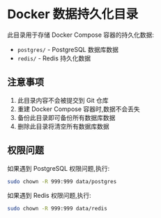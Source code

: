 # Docker 数据持久化目录

此目录用于存储 Docker Compose 容器的持久化数据:

- `postgres/` - PostgreSQL 数据库数据
- `redis/` - Redis 持久化数据

## 注意事项

1. 此目录内容不会被提交到 Git 仓库
2. 重建 Docker Compose 容器时,数据不会丢失
3. 备份此目录即可备份所有数据库数据
4. 删除此目录将清空所有数据库数据

## 权限问题

如果遇到 PostgreSQL 权限问题,执行:
```bash
sudo chown -R 999:999 data/postgres
```

如果遇到 Redis 权限问题,执行:
```bash
sudo chown -R 999:999 data/redis
```
